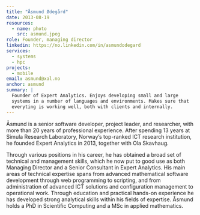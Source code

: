```yaml
---
title: "Åsmund Ødegård"
date: 2013-08-19
resources:
  - name: photo
    src: asmund.jpeg
role: Founder, managing director
linkedin: https://no.linkedin.com/in/asmundodegard
services:
  - systems
  - hpc
projects:
  - mobile
email: asmund@xal.no
anchor: asmund
summary: |
  Founder of Expert Analytics. Enjoys developing small and large
  systems in a number of languages and environments. Makes sure that
  everyting is working well, both with clients and internally.
---
```


Åsmund is a senior software developer, project leader, and researcher, with more
than 20 years of professional experience. After spending 13 years at  Simula
Research Laboratory,  Norway’s top-ranked ICT research institution, he founded
Expert Analytics in 2013, together with Ola Skavhaug.

Through various positions in his career, he has obtained a broad set of
technical and management skills, which he now put to good use as both Managing
Director and a Senior Consultant in Expert Analytics. His main areas of
technical expertise spans from advanced mathematical software development
through web programming to scripting, and from administration of advanced ICT
solutions and configuration management to operational work. Through
education and practical hands-on experience he has developed strong analytical
skills within his fields of expertise. Åsmund holds a PhD in Scientific
Computing and a MSc in applied mathematics.
